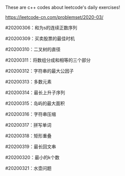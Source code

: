 These are c++ codes about leetcode's daily exercises!  

https://leetcode-cn.com/problemset/2020-03/  

#20200306：和为s的连续正数序列  

#20200309：买卖股票的最佳时机  

#20200310：二叉树的直径

#20200311：将数组分成和相等的三个部分

#20200312：字符串的最大公因子

#20200313：多数元素

#20200314：最长上升子序列

#20200315：岛屿的最大面积

#20200316：字符串压缩

#20200317：拼写单词

#20200318：矩形重叠

#20200319：最长回文串

#20200320：最小的k个数

#20200321：水壶问题
